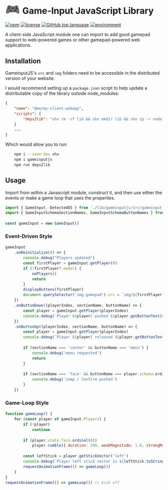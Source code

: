 [<img src="img/generic.png" width="48" />](img/generic.png) Game-Input JavaScript Library
=============
[![npm](https://img.shields.io/npm/v/gameinputjs)](https://www.npmjs.com/package/gameinputjs)
[![license](https://img.shields.io/npm/l/gameinputjs)](LICENSE)
[![GitHub top language](https://img.shields.io/github/languages/top/lunarcloud/gameinputjs)](https://developer.mozilla.org/en-US/docs/Web/JavaScript)
[![environment](https://img.shields.io/badge/env-Browser-green)](https://developer.mozilla.org/en-US/docs/Learn/JavaScript)

A client-side JavaScript module one can import to add good gamepad support to web-powered games or other gamepad-powered web applications.

## Installation

GameinputJS's `src` and `img` folders need to be accessible in the distributed version of your website.

I would recommend setting up a `package.json` script to help update a distributable copy of the library outside node_modules:
```json
{
    "name": "@me/my-client-webapp",
    "scripts": {
        "deps2lib": "shx rm -rf lib && shx mkdir lib && shx cp -r node_modules/gameinputjs lib/"
    }
    ...
}
```
Which would allow you to run:

```sh
    npm i --save-dev shx
    npm i gameinputjs
    npm run deps2lib
```


## Usage
Import from within a Javascript module, construct it, and then use either the events or make a game loop that uses the properties.

```js
import { GameInput, DetectedOS } from './lib/gameinputjs/src/gameinput.js'
import { GameInputSchemaSectionNames, GameInputSchemaButtonNames } from './lib/gameinputjs/src/gameinput-schema.js'

const gameInput = new GameInput()
```

### Event-Driven Style
```js
gameInput
    .onReinitialize(() => {
        console.debug("Players updated")
        const firstPlayer = gameInput.getPlayer(0)
        if (!firstPlayer?.model) {
            noPlayers()
            return
        }
        displayButtons(firstPlayer)
        document.querySelector('img.gamepad').src = `img/${firstPlayer?.model?.iconName ?? 'generic'}.png`
    })
    .onButtonDown((playerIndex, sectionName, buttonName) => {
        const player = gameInput.getPlayer(playerIndex)
        console.debug(`Player ${player} pushed ${player.getButtonText(sectionName, buttonName)} (${buttonName})`)
    })
    .onButtonUp((playerIndex, sectionName, buttonName) => {
        const player = gameInput.getPlayer(playerIndex)
        console.debug(`Player ${player} released ${player.getButtonText(sectionName, buttonName)} (${buttonName})`)

        if (sectionName === 'center' && buttonName === 'menu') {
            console.debug('menu requested')
            return
        }

        if (sectionName === 'face' && buttonName === player.schema.ordinalButton(0)) {
            console.debug('Jump / Confirm pushed')
        }
    })
```

### Game-Loop Style
```js
function gameLoop() {
    for (const player of gameInput.Players) {
        if (!player)
            continue

        if (player.state.face.ordinal(0))
            player.rumble({ duration: 200, weakMagnitude: 1.0, strongMagnitude: 0.25 })

        const leftStick = player.getStickVector('left')
        console.debug(`Player left stick vector is ${leftStick.toString()}`)
        requestAnimationFrame(() => gameLoop())
    }
}
requestAnimationFrame(() => gameLoop()) // kick off
```
